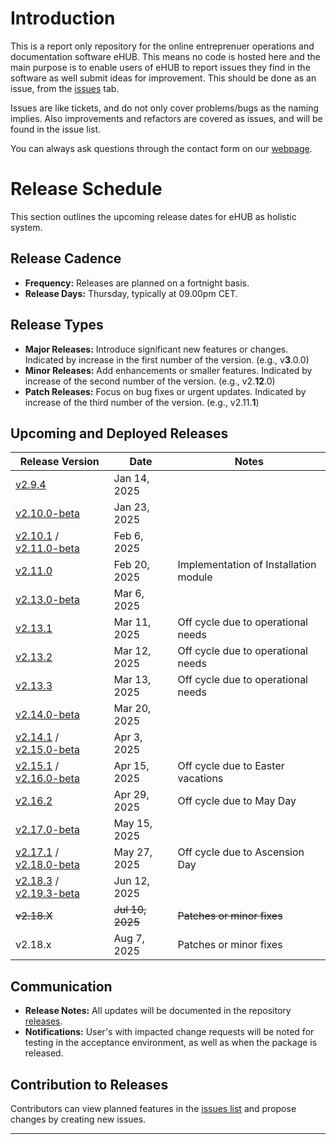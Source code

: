 # Introduction
This is a report only repository for the online entreprenuer operations and documentation software eHUB. This means no code is hosted here and the main purpose is to enable users of eHUB to report issues they find in the software as well submit ideas for improvement. This should be done as an issue, from the [issues](https://github.com/studio27se/ehub/issues/) tab.

Issues are like tickets, and do not only cover problems/bugs as the naming implies. Also improvements and refactors are covered as issues, and will be found in the issue list.

You can always ask questions through the contact form on our [webpage](https://studio27.se/contact/).

# Release Schedule

This section outlines the upcoming release dates for eHUB as holistic system.

## Release Cadence
- **Frequency:** Releases are planned on a fortnight basis.
- **Release Days:** Thursday, typically at 09.00pm CET.

## Release Types
- **Major Releases:** Introduce significant new features or changes. Indicated by increase in the first number of the version. (e.g., v**3**.0.0)
- **Minor Releases:** Add enhancements or smaller features. Indicated by increase of the second number of the version. (e.g., v2.**12**.0)
- **Patch Releases:** Focus on bug fixes or urgent updates. Indicated by increase of the third number of the version. (e.g., v2.11.**1**)

## Upcoming and Deployed Releases

| Release Version | Date         | Notes                           |
| --------------- | ------------ | ------------------------------- |
| [v2.9.4](https://github.com/studio27se/ehub/releases/tag/v2.9.4)         | Jan 14, 2025 |                                 |
| [v2.10.0-beta](https://github.com/studio27se/ehub/releases/tag/v2.10.0-beta)         | Jan 23, 2025 |                                 |
| [v2.10.1](https://github.com/studio27se/ehub/releases/tag/v2.10.1) / [v2.11.0-beta](https://github.com/studio27se/ehub/releases/tag/v2.11.0-beta)         | Feb 6, 2025  |                                 |
| [v2.11.0](https://github.com/studio27se/ehub/releases/tag/v2.11.0)         | Feb 20, 2025 | Implementation of Installation module                                |
| [v2.13.0-beta](https://github.com/studio27se/ehub/releases/tag/v2.13.0-beta)         | Mar 6, 2025  |                                 |
| [v2.13.1](https://github.com/studio27se/ehub/releases/tag/v2.13.1) | Mar 11, 2025 | Off cycle due to operational needs |
| [v2.13.2](https://github.com/studio27se/ehub/releases/tag/v2.13.2) | Mar 12, 2025 | Off cycle due to operational needs |
| [v2.13.3](https://github.com/studio27se/ehub/releases/tag/v2.13.3) | Mar 13, 2025 | Off cycle due to operational needs |
| [v2.14.0-beta](https://github.com/studio27se/ehub/releases/tag/v2.14.0-beta)         | Mar 20, 2025 |                                 |
| [v2.14.1](https://github.com/studio27se/ehub/releases/tag/v2.14.1) / [v2.15.0-beta](https://github.com/studio27se/ehub/releases/tag/v2.15.0-beta)        | Apr 3, 2025  |                                 |
| [v2.15.1](https://github.com/studio27se/ehub/releases/tag/v2.15.1) / [v2.16.0-beta](https://github.com/studio27se/ehub/releases/tag/v2.16.0-beta)        | Apr 15, 2025 | Off cycle due to Easter vacations |
| [v2.16.2](https://github.com/studio27se/ehub/releases/tag/v2.16.2)         | Apr 29, 2025  | Off cycle due to May Day        |
| [v2.17.0-beta](https://github.com/studio27se/ehub/releases/tag/v2.17.0-beta)         | May 15, 2025 |                                 |
| [v2.17.1](https://github.com/studio27se/ehub/releases/tag/v2.17.1) / [v2.18.0-beta](https://github.com/studio27se/ehub/releases/tag/v2.18.0-beta)         | May 27, 2025 | Off cycle due to Ascension Day  |
| [v2.18.3](https://github.com/studio27se/ehub/releases/tag/v2.18.3) / [v2.19.3-beta](https://github.com/studio27se/ehub/releases/tag/v2.19.3-beta)        | Jun 12, 2025 |                                 |
| <del>v2.18.X</del>         | <del>Jul 10, 2025</del> | <del>Patches or minor fixes</del>          |
| v2.18.x         | Aug 7, 2025 | Patches or minor fixes          |


## Communication
- **Release Notes:** All updates will be documented in the repository [releases](https://github.com/studio27se/ehub/releases).
- **Notifications:** User's with impacted change requests will be noted for testing in the acceptance environment, as well as when the package is released.

## Contribution to Releases
Contributors can view planned features in the [issues list](https://github.com/studio27se/ehub/issues/) and propose changes by creating new issues.

---

